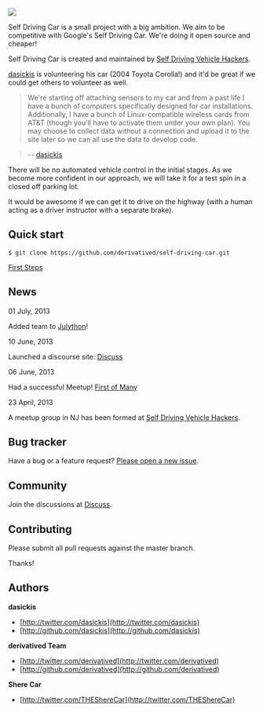 <img src="http://photos3.meetupstatic.com/photos/event/8/4/a/global_228302122.jpeg">

Self Driving Car is a small project with a big ambition. We aim to be competitive with Google's Self Driving Car. We're doing it open source and cheaper!

Self Driving Car is created and maintained by [Self Driving Vehicle Hackers](http://meetup.com/Self-Driving-Vehicle).

[dasickis](http://www.github.com/dasickis) is volunteering his car (2004 Toyota Corolla!) and it'd be great if we could get others to volunteer as well. 

> We're starting off attaching sensors to my car and from a past life I have a bunch of computers specifically designed for car installations. 
Additionally, I have a bunch of Linux-compatible wireless cards from AT&T (though you'll have to activate them under your own plan). 
You may choose to collect data without a connection and upload it to the site later so we can all use the data to develop code.

> -- [dasickis](http://www.github.com/dasickis)

There will be no automated vehicle control in the initial stages. 
As we become more confident in our approach, we will take it for a test spin in a closed off parking lot. 

It would be awesome if we can get it to drive on the highway (with a human acting as a driver instructor with a separate brake).

## Quick start

```
$ git clone https://github.com/derivatived/self-driving-car.git
```

[First Steps](http://discuss.derivatived.com/t/where-are-we-and-where-are-we-headed-read-first/17)

## News

01 July, 2013

Added team to [Julython](http://julython.org)!

10 June, 2013

Launched a discourse site: [Discuss](http://www.sherecar.org)

06 June, 2013

Had a successful Meetup! [First of Many](http://blog.derivatived.com/posts/First-of-Many)

23 April, 2013

A meetup group in NJ has been formed at [Self Driving Vehicle Hackers](http://meetup.com/Self-Driving-Vehicle).

## Bug tracker

Have a bug or a feature request? [Please open a new issue](https://github.com/derivatived/self-driving-car/issues). 

## Community

Join the discussions at [Discuss](http://www.sherecar.org).

## Contributing

Please submit all pull requests against the master branch.

Thanks!

## Authors

**dasickis**

+ [http://twitter.com/dasickis](http://twitter.com/dasickis)
+ [http://github.com/dasickis](http://github.com/dasickis)

**derivatived Team**

+ [http://twitter.com/derivatived](http://twitter.com/derivatived)
+ [http://github.com/derivatived](http://github.com/derivatived)

**Shere Car**

+ [http://twitter.com/THEShereCar](http://twitter.com/THEShereCar)

